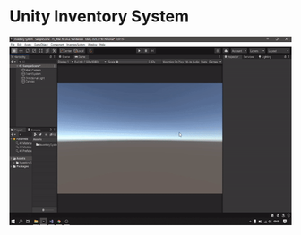 # Unity Inventory System


<p align="center">
<img width="600" height="338" src="https://github.com/daviddev16/unity-inventory-system/blob/master/Examples/example1.gif">
</p>
